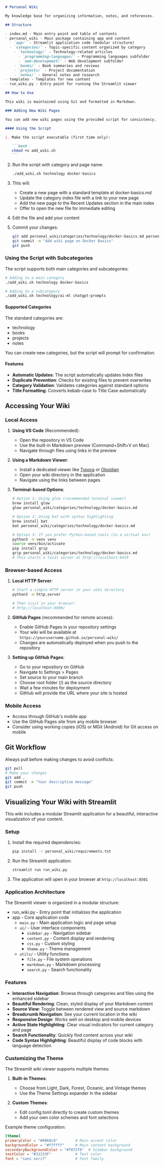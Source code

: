 ````markdown
# Personal Wiki

My knowledge base for organizing information, notes, and references.

## Structure

- index.md - Main entry point and table of contents
- personal_wiki - Main package containing app and content
  - `app/` - Streamlit application code (modular structure)
  - `categories/` - Topic-specific content organized by category
    - `technology/` - Technology-related articles
      - `programming-languages/` - Programming languages subfolder
      - `web-development/` - Web development subfolder
    - `books/` - Book summaries and reviews
    - `projects/` - Project documentation
    - `notes/` - General notes and research
- templates - Templates for new content
- run_wiki.py - Entry point for running the Streamlit viewer

## How to Use

This wiki is maintained using Git and formatted in Markdown.

### Adding New Wiki Pages

You can add new wiki pages using the provided script for consistency.

#### Using the Script

1. Make the script executable (first time only):

   ```bash
   chmod +x add_wiki.sh
   ```
````

2. Run the script with category and page name:

   ```bash
   ./add_wiki.sh technology docker-basics
   ```

3. This will:

   - Create a new page with a standard template at docker-basics.md
   - Update the category index file with a link to your new page
   - Add the new page to the Recent Updates section in the main index
   - Offer to open the new file for immediate editing

4. Edit the file and add your content

5. Commit your changes:
   ```bash
   git add personal_wiki/categories/technology/docker-basics.md personal_wiki/categories/technology.md index.md
   git commit -m "Add wiki page on Docker Basics"
   git push
   ```

### Using the Script with Subcategories

The script supports both main categories and subcategories:

```bash
# Adding to a main category
./add_wiki.sh technology docker-basics

# Adding to a subcategory
./add_wiki.sh technology/ai-ml chatgpt-prompts
```

#### Supported Categories

The standard categories are:

- technology
- books
- projects
- notes

You can create new categories, but the script will prompt for confirmation.

#### Features

- **Automatic Updates**: The script automatically updates index files
- **Duplicate Prevention**: Checks for existing files to prevent overwrites
- **Category Validation**: Validates categories against standard options
- **Title Formatting**: Converts kebab-case to Title Case automatically

## Accessing Your Wiki

### Local Access

1. **Using VS Code** (Recommended):

   - Open the repository in VS Code
   - Use the built-in Markdown preview (Command+Shift+V on Mac)
   - Navigate through files using links in the preview

2. **Using a Markdown Viewer**:

   - Install a dedicated viewer like [Typora](https://typora.io/) or [Obsidian](https://obsidian.md/)
   - Open your wiki directory in the application
   - Navigate using the links between pages

3. **Terminal-based Options**:

   ```bash
   # Option 1: Using glow (recommended terminal viewer)
   brew install glow
   glow personal_wiki/categories/technology/docker-basics.md

   # Option 2: Using bat with syntax highlighting
   brew install bat
   bat personal_wiki/categories/technology/docker-basics.md

   # Option 3: If you prefer Python-based tools (in a virtual env)
   python3 -m venv venv
   source venv/bin/activate
   pip install grip
   grip personal_wiki/categories/technology/docker-basics.md
   # This starts a local server at http://localhost:6419
   ```

### Browser-based Access

1. **Local HTTP Server**:

   ```bash
   # Start a simple HTTP server in your wiki directory
   python3 -m http.server

   # Then visit in your browser:
   # http://localhost:8000/
   ```

2. **GitHub Pages** (recommended for remote access):

   - Enable GitHub Pages in your repository settings
   - Your wiki will be available at `https://yourusername.github.io/personal-wiki/`
   - Changes are automatically deployed when you push to the repository

3. **Setting up GitHub Pages**:
   - Go to your repository on GitHub
   - Navigate to Settings > Pages
   - Set source to your main branch
   - Choose root folder (/) as the source directory
   - Wait a few minutes for deployment
   - GitHub will provide the URL where your site is hosted

### Mobile Access

- Access through GitHub's mobile app
- Use the GitHub Pages site from any mobile browser
- Consider using working copies (iOS) or MGit (Android) for Git access on mobile

## Git Workflow

Always pull before making changes to avoid conflicts:

```bash
git pull
# Make your changes
git add .
git commit -m "Your descriptive message"
git push
```

## Visualizing Your Wiki with Streamlit

This wiki includes a modular Streamlit application for a beautiful, interactive visualization of your content.

### Setup

1. Install the required dependencies:

   ```bash
   pip install -r personal_wiki/requirements.txt
   ```

2. Run the Streamlit application:

   ```bash
   streamlit run run_wiki.py
   ```

3. The application will open in your browser at `http://localhost:8501`

### Application Architecture

The Streamlit viewer is organized in a modular structure:

- run_wiki.py - Entry point that initializes the application
- app - Core application code
  - `main.py` - Main application logic and page setup
  - `ui/` - User interface components
    - `sidebar.py` - Navigation sidebar
    - `content.py` - Content display and rendering
    - `css.py` - Custom styling
    - `theme.py` - Theme management
  - `utils/` - Utility functions
    - `file.py` - File system operations
    - `markdown.py` - Markdown processing
    - `search.py` - Search functionality

### Features

- **Interactive Navigation**: Browse through categories and files using the enhanced sidebar
- **Beautiful Rendering**: Clean, styled display of your Markdown content
- **Source View**: Toggle between rendered view and source markdown
- **Breadcrumb Navigation**: See your current location in the wiki
- **Responsive Design**: Works well on desktop and mobile devices
- **Active State Highlighting**: Clear visual indicators for current category and page
- **Search Functionality**: Quickly find content across your wiki
- **Code Syntax Highlighting**: Beautiful display of code blocks with language detection

### Customizing the Theme

The Streamlit wiki viewer supports multiple themes:

1. **Built-in Themes**:

   - Choose from Light, Dark, Forest, Oceanic, and Vintage themes
   - Use the Theme Settings expander in the sidebar

2. **Custom Themes**:
   - Edit config.toml directly to create custom themes
   - Add your own color schemes and font selections

Example theme configuration:

```toml
[theme]
primaryColor = "#0068c9"        # Main accent color
backgroundColor = "#ffffff"     # Main content background
secondaryBackgroundColor = "#f0f2f6"  # Sidebar background
textColor = "#31333F"           # Text color
font = "sans serif"             # Font family
```
